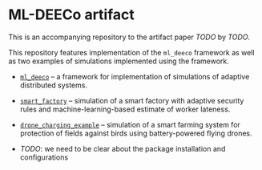 # ML-DEECo artifact

This is an accompanying repository to the artifact paper *TODO* by *TODO*.

This repository features implementation of the `ml_deeco` framework as well as two examples of simulations implemented using the framework.

* [`ml_deeco`](ml_deeco) &ndash; a framework for implementation of simulations of adaptive distributed systems.
* [`smart_factory`](smart_factory) &ndash; simulation of a smart factory with adaptive security rules and machine-learning-based estimate of worker lateness.
* [`drone_charging_example`](drone_charging_example) &ndash; simulation of a smart farming system for protection of fields against birds using battery-powered flying drones.

* *TODO*: we need to be clear about the package installation and configurations